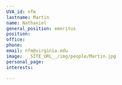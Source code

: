 ```yaml
---
UVA_id: nfm
lastname: Martin
name: Nathaniel
general_position: emeritus
position:
office:
phone:
email: nfm@virginia.edu
image: __SITE_URL__/img/people/Martin.jpg
personal_page:
interests:

---
```

